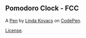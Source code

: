 Pomodoro Clock - FCC
--------------------
<title>Pomodoro Clock - FreeCodeCamp</title>
<meta name="viewport" content="width=device-width, initial-scale=1">

A [Pen](https://codepen.io/lindakovacs/pen/rqELwB) by [Linda Kovacs](https://codepen.io/lindakovacs) on [CodePen](https://codepen.io).

[License](https://codepen.io/lindakovacs/pen/rqELwB/license).